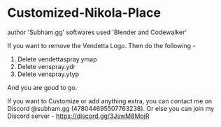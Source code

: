 # Customized-Nikola-Place

author 'Subham.gg'
softwares used 'Blender and Codewalker'

If you want to remove the Vendetta Logo. Then  do the following - 
1. Delete vendettaspray.ymap
2. Delete venspray.ydr
3. Delete venspray.ytyp
   
And you are good to go.

If you want to Customize or add anything extra, you can contact me on Discord @subham.gg (478044695507763238). 
Or else you can join my Discord server - https://discord.gg/3JswM8MpjR 
